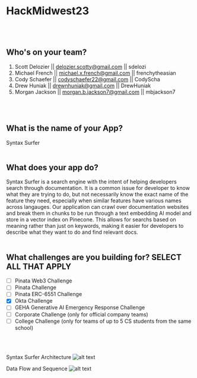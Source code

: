 # HackMidwest23

<br /><br />

## Who's on your team?

1.   Scott Delozier  || delozier.scotty@gmail.com   || sdelozi
2.   Michael French  || michael.x.french@gmail.com  || frenchytheasian
3.   Cody Schaefer   || codyschaefer22@gmail.com    || CodyScha
4.   Drew Huniak     || drewnhuniak@gmail.com       || DrewHuniak
5.   Morgan Jackson  || morgan.b.jackson7@gmail.com || mbjackson7

<br /><br />


## What is the name of your App?
Syntax Surfer
<br /><br />
## What does your app do?
Syntax Surfer is a search engine with the intent of helping developers search through documentation. It is a common issue for developer to know what they are trying to do, but not necessarily know the exact name of the feature they need, especially when similar features have various names across langauges. Our application can crawl over documentation websites and break them in chunks to be run through a text embedding AI model and store in a vector index on Pinecone. This allows for searchs based on meaning rather than just on keywords, making it easier for developers to describe what they want to do and find relevant docs.
<br /><br />


## What challenges are you building for? SELECT ALL THAT APPLY
- [ ]  Pinata Web3 Challenge
- [ ]  Pinata Challenge
- [ ]  Pinata ERC-6551 Challenge
- [X]  Okta Challenge
- [ ]  GEHA Generative AI Emergency Response Challenge
- [ ]  Corporate Challenge (only for official company teams)
- [ ]  College Challenge (only for teams of up to 5 CS students from the same school)

<br /><br />

Syntax Surfer Architecture
![alt text](https://github.com/syntax-surfer/syntax-surfer/blob/master/SyntaxSurferArchitecture.jpg?raw=true)

Data Flow and Sequence
![alt text](https://github.com/syntax-surfer/syntax-surfer/blob/master/SyntaxSurferDataFlow.jpg?raw=true)